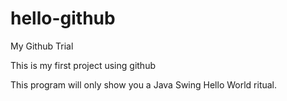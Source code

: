 # hello-github
My Github Trial

This is my first project using github

This program will only show you a Java Swing Hello World ritual.
